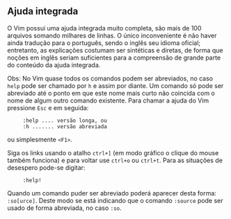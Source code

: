 Ajuda integrada
---------------

O Vim possui uma ajuda integrada muito completa, são mais de 100
arquivos somando milhares de linhas. O único inconveniente é não haver
ainda tradução para o português, sendo o inglês seu idioma oficial;
entretanto, as explicações costumam ser sintéticas e diretas, de forma
que noções em inglês seriam suficientes para a compreensão de grande
parte do conteúdo da ajuda integrada.

Obs: No Vim quase todos os comandos podem ser abreviados, no caso
`help` pode ser chamado por `h` e assim por diante. Um comando só
pode ser abreviado até o ponto em que este nome mais curto não coincida
com o nome de algum outro comando existente. Para chamar a ajuda do Vim
pressione `Esc` e em seguida:

         :help .... versão longa, ou
         :h ....... versão abreviada

ou simplesmente `<F1>`.

Siga os links usando o atalho `ctrl+]` (em modo gráfico o clique do
mouse também funciona) e para voltar use `ctrl+o` ou `ctrl+t`.
Para as situações de desespero pode-se digitar:

         :help!

Quando um comando puder ser abreviado poderá aparecer desta forma:
`:so[urce]`. Deste modo se está indicando que o comando `:source`
pode ser usado de forma abreviada, no caso `:so`.


